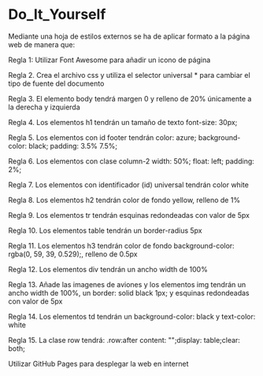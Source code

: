 # Do_It_Yourself


Mediante una hoja de estilos externos se ha de aplicar formato a la página web de manera que:

Regla 1: Utilizar Font Awesome para añadir un icono de página

Regla 2. Crea el archivo css y utiliza el selector universal * para cambiar el tipo de fuente del documento

Regla 3. El elemento body tendrá margen 0 y relleno de 20% únicamente a la derecha y izquierda

Regla 4. Los elementos h1 tendrán un tamaño de texto font-size: 30px;

Regla 5. Los elementos con id footer tendrán color: azure; background-color: black; padding: 3.5% 7.5%;

Regla 6. Los elementos con clase column-2 width: 50%; float: left; padding: 2%;

Regla 7. Los elementos con identificador (id) universal tendrán color white

Regla 8. Los elementos h2 tendrán color de fondo yellow, relleno de 1% 

Regla 9. Los elementos tr tendrán esquinas redondeadas con valor de 5px

Regla 10. Los elementos table tendrán un border-radius 5px

Regla 11. Los elementos h3 tendrán color de fondo background-color: rgba(0, 59, 39, 0.529);, relleno de 0.5px

Regla 12. Los elementos div tendrán un ancho width de 100%

Regla 13. Añade las imagenes de aviones y los elementos img tendrán un ancho width de 100%, un border: solid black 1px; y esquinas redondeadas con valor de 5px

Regla 14. Los elementos td tendrán un background-color: black y text-color: white

Regla 15. La clase row tendrá: .row:after content: "";display: table;clear: both;

Utilizar GitHub Pages para desplegar la web en internet
